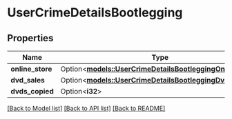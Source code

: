 # UserCrimeDetailsBootlegging

## Properties

Name | Type | Description | Notes
------------ | ------------- | ------------- | -------------
**online_store** | Option<[**models::UserCrimeDetailsBootleggingOnlineStore**](UserCrimeDetailsBootlegging_online_store.md)> |  | [optional]
**dvd_sales** | Option<[**models::UserCrimeDetailsBootleggingDvdSales**](UserCrimeDetailsBootlegging_dvd_sales.md)> |  | [optional]
**dvds_copied** | Option<**i32**> |  | [optional]

[[Back to Model list]](../README.md#documentation-for-models) [[Back to API list]](../README.md#documentation-for-api-endpoints) [[Back to README]](../README.md)


